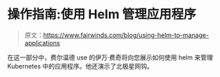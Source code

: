# 操作指南:使用 Helm 管理应用程序

> 原文：<https://www.fairwinds.com/blog/using-helm-to-manage-applications>

 在这一部分中，费尔温德 use 的伊万·费奇将向您展示如何使用 helm 来管理 Kubernetes 中的应用程序。他还演示了北极星网钩。